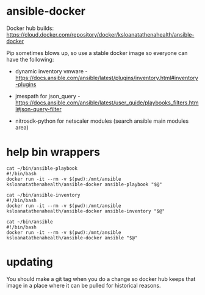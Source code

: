 # ansible-docker

Docker hub builds: https://cloud.docker.com/repository/docker/ksloanatathenahealth/ansible-docker

Pip sometimes blows up, so use a stable docker image so everyone can have the following:

- dynamic inventory vmware - https://docs.ansible.com/ansible/latest/plugins/inventory.html#inventory-plugins

- jmespath for json_query - https://docs.ansible.com/ansible/latest/user_guide/playbooks_filters.html#json-query-filter

- nitrosdk-python for netscaler modules (search ansible main modules area)

# help bin wrappers

```
cat ~/bin/ansible-playbook
#!/bin/bash
docker run -it --rm -v $(pwd):/mnt/ansible ksloanatathenahealth/ansible-docker ansible-playbook "$@"
```

```
cat ~/bin/ansible-inventory
#!/bin/bash
docker run -it --rm -v $(pwd):/mnt/ansible ksloanatathenahealth/ansible-docker ansible-inventory "$@"
```

```
cat ~/bin/ansible
#!/bin/bash
docker run -it --rm -v $(pwd):/mnt/ansible ksloanatathenahealth/ansible-docker ansible "$@"
```

# updating
You should make a git tag when you do a change so docker hub keeps that image in a place where it can be pulled for historical reasons.
